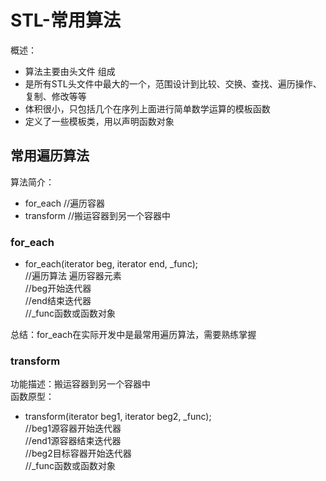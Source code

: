 # STL-常用算法
概述：  
 * 算法主要由头文件<algorithm> <functional> <numeric>组成  
 * <algorithm>是所有STL头文件中最大的一个，范围设计到比较、交换、查找、遍历操作、复制、修改等等  
 * <numeric>体积很小，只包括几个在序列上面进行简单数学运算的模板函数  
 * <functional>定义了一些模板类，用以声明函数对象  
  
## 常用遍历算法
算法简介：  
 * for_each //遍历容器  
 * transform //搬运容器到另一个容器中  
  
### for_each
 * for_each(iterator beg, iterator end, _func);  
 //遍历算法 遍历容器元素  
 //beg开始迭代器  
 //end结束迭代器  
 //_func函数或函数对象  
  
总结：for_each在实际开发中是最常用遍历算法，需要熟练掌握  
  
### transform
功能描述：搬运容器到另一个容器中  
函数原型：  
 * transform(iterator beg1, iterator beg2, _func);  
 //beg1源容器开始迭代器  
 //end1源容器结束迭代器  
 //beg2目标容器开始迭代器  
 //_func函数或函数对象  
  
